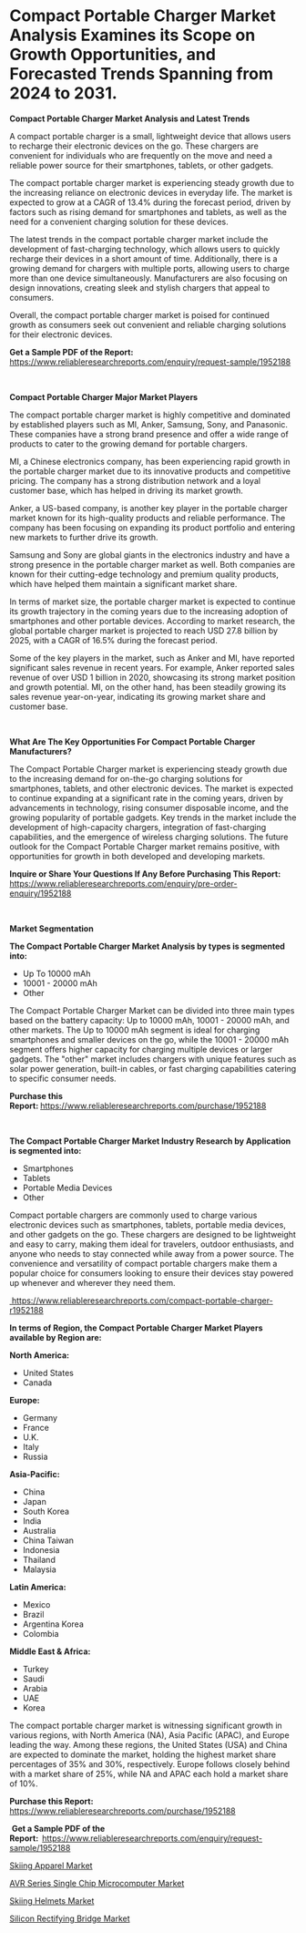 <p><h1>Compact Portable Charger Market Analysis Examines its Scope on Growth Opportunities, and Forecasted Trends Spanning from 2024 to 2031.</h1></p><p><strong>Compact Portable Charger Market Analysis and Latest Trends</strong></p>
<p><p>A compact portable charger is a small, lightweight device that allows users to recharge their electronic devices on the go. These chargers are convenient for individuals who are frequently on the move and need a reliable power source for their smartphones, tablets, or other gadgets.</p><p>The compact portable charger market is experiencing steady growth due to the increasing reliance on electronic devices in everyday life. The market is expected to grow at a CAGR of 13.4% during the forecast period, driven by factors such as rising demand for smartphones and tablets, as well as the need for a convenient charging solution for these devices. </p><p>The latest trends in the compact portable charger market include the development of fast-charging technology, which allows users to quickly recharge their devices in a short amount of time. Additionally, there is a growing demand for chargers with multiple ports, allowing users to charge more than one device simultaneously. Manufacturers are also focusing on design innovations, creating sleek and stylish chargers that appeal to consumers.</p><p>Overall, the compact portable charger market is poised for continued growth as consumers seek out convenient and reliable charging solutions for their electronic devices.</p></p>
<p><strong>Get a Sample PDF of the Report:&nbsp;</strong> <a href="https://www.reliableresearchreports.com/enquiry/request-sample/1952188">https://www.reliableresearchreports.com/enquiry/request-sample/1952188</a></p>
<p>&nbsp;</p>
<p><strong>Compact Portable Charger Major Market Players</strong></p>
<p><p>The compact portable charger market is highly competitive and dominated by established players such as MI, Anker, Samsung, Sony, and Panasonic. These companies have a strong brand presence and offer a wide range of products to cater to the growing demand for portable chargers.</p><p>MI, a Chinese electronics company, has been experiencing rapid growth in the portable charger market due to its innovative products and competitive pricing. The company has a strong distribution network and a loyal customer base, which has helped in driving its market growth.</p><p>Anker, a US-based company, is another key player in the portable charger market known for its high-quality products and reliable performance. The company has been focusing on expanding its product portfolio and entering new markets to further drive its growth.</p><p>Samsung and Sony are global giants in the electronics industry and have a strong presence in the portable charger market as well. Both companies are known for their cutting-edge technology and premium quality products, which have helped them maintain a significant market share.</p><p>In terms of market size, the portable charger market is expected to continue its growth trajectory in the coming years due to the increasing adoption of smartphones and other portable devices. According to market research, the global portable charger market is projected to reach USD 27.8 billion by 2025, with a CAGR of 16.5% during the forecast period.</p><p>Some of the key players in the market, such as Anker and MI, have reported significant sales revenue in recent years. For example, Anker reported sales revenue of over USD 1 billion in 2020, showcasing its strong market position and growth potential. MI, on the other hand, has been steadily growing its sales revenue year-on-year, indicating its growing market share and customer base.</p></p>
<p>&nbsp;</p>
<p><strong>What Are The Key Opportunities For Compact Portable Charger Manufacturers?</strong></p>
<p><p>The Compact Portable Charger market is experiencing steady growth due to the increasing demand for on-the-go charging solutions for smartphones, tablets, and other electronic devices. The market is expected to continue expanding at a significant rate in the coming years, driven by advancements in technology, rising consumer disposable income, and the growing popularity of portable gadgets. Key trends in the market include the development of high-capacity chargers, integration of fast-charging capabilities, and the emergence of wireless charging solutions. The future outlook for the Compact Portable Charger market remains positive, with opportunities for growth in both developed and developing markets.</p></p>
<p><strong>Inquire or Share Your Questions If Any Before Purchasing This Report:</strong> <a href="https://www.reliableresearchreports.com/enquiry/pre-order-enquiry/1952188">https://www.reliableresearchreports.com/enquiry/pre-order-enquiry/1952188</a></p>
<p>&nbsp;</p>
<p><strong>Market Segmentation</strong></p>
<p><strong>The Compact Portable Charger Market Analysis by types is segmented into:</strong></p>
<p><ul><li>Up To 10000 mAh</li><li>10001 - 20000 mAh</li><li>Other</li></ul></p>
<p><p>The Compact Portable Charger Market can be divided into three main types based on the battery capacity: Up to 10000 mAh, 10001 - 20000 mAh, and other markets. The Up to 10000 mAh segment is ideal for charging smartphones and smaller devices on the go, while the 10001 - 20000 mAh segment offers higher capacity for charging multiple devices or larger gadgets. The "other" market includes chargers with unique features such as solar power generation, built-in cables, or fast charging capabilities catering to specific consumer needs.</p></p>
<p><strong>Purchase this Report:&nbsp;</strong><a href="https://www.reliableresearchreports.com/purchase/1952188">https://www.reliableresearchreports.com/purchase/1952188</a></p>
<p>&nbsp;</p>
<p><strong>The Compact Portable Charger Market Industry Research by Application is segmented into:</strong></p>
<p><ul><li>Smartphones</li><li>Tablets</li><li>Portable Media Devices</li><li>Other</li></ul></p>
<p><p>Compact portable chargers are commonly used to charge various electronic devices such as smartphones, tablets, portable media devices, and other gadgets on the go. These chargers are designed to be lightweight and easy to carry, making them ideal for travelers, outdoor enthusiasts, and anyone who needs to stay connected while away from a power source. The convenience and versatility of compact portable chargers make them a popular choice for consumers looking to ensure their devices stay powered up whenever and wherever they need them.</p></p>
<p><a href="https://www.reliableresearchreports.com/compact-portable-charger-r1952188">&nbsp;https://www.reliableresearchreports.com/compact-portable-charger-r1952188</a></p>
<p><strong>In terms of Region, the Compact Portable Charger Market Players available by Region are:</strong></p>
<p>
    <p> <strong> North America: </strong>
        <ul>
            <li>United States</li>
            <li>Canada</li>
        </ul>
        </p> 
    <p> <strong> Europe: </strong>
        <ul>
            <li>Germany</li>
            <li>France</li>
            <li>U.K.</li>
            <li>Italy</li>
            <li>Russia</li>
        </ul>
        </p> 
    <p> <strong> Asia-Pacific: </strong>
        <ul>
            <li>China</li>
            <li>Japan</li>
            <li>South Korea</li>
            <li>India</li>
            <li>Australia</li>
            <li>China Taiwan</li>
            <li>Indonesia</li>
            <li>Thailand</li>
            <li>Malaysia</li>
        </ul>
        </p> 
    <p> <strong> Latin America: </strong>
        <ul>
            <li>Mexico</li>
            <li>Brazil</li>
            <li>Argentina Korea</li>
            <li>Colombia</li>
        </ul>
        </p> 
    <p> <strong> Middle East & Africa: </strong>
        <ul>
            <li>Turkey</li>
            <li>Saudi</li>
            <li>Arabia</li>
            <li>UAE</li>
            <li>Korea</li>
        </ul>
    </p>
    </p>
<p><p>The compact portable charger market is witnessing significant growth in various regions, with North America (NA), Asia Pacific (APAC), and Europe leading the way. Among these regions, the United States (USA) and China are expected to dominate the market, holding the highest market share percentages of 35% and 30%, respectively. Europe follows closely behind with a market share of 25%, while NA and APAC each hold a market share of 10%.</p></p>
<p><strong>Purchase this Report: </strong><a href="https://www.reliableresearchreports.com/purchase/1952188">https://www.reliableresearchreports.com/purchase/1952188</a></p>
<p>&nbsp;<strong>Get a Sample PDF of the Report:&nbsp;&nbsp;</strong><a href="https://www.reliableresearchreports.com/enquiry/request-sample/1952188">https://www.reliableresearchreports.com/enquiry/request-sample/1952188</a></p>
<p><strong></strong></p>
<p><p><a href="https://github.com/santosh758595/Market-Research-Report-List-5/blob/main/skiing-apparel-market.md">Skiing Apparel Market</a></p><p><a href="https://medium.com/@dereodrews76856/avr-series-single-chip-microcomputer-market-share-and-new-trends-analysis-by-its-type-86ec8f3ecb2c">AVR Series Single Chip Microcomputer Market</a></p><p><a href="https://github.com/mqlmqing52/Market-Research-Report-List-1/blob/main/skiing-helmets-market.md">Skiing Helmets Market</a></p><p><a href="https://medium.com/@connor.marshall794/silicon-rectifying-bridge-market-forecasts-market-trends-and-impact-analysis-2024-2031-70d67e2b731e">Silicon Rectifying Bridge Market</a></p></p>
